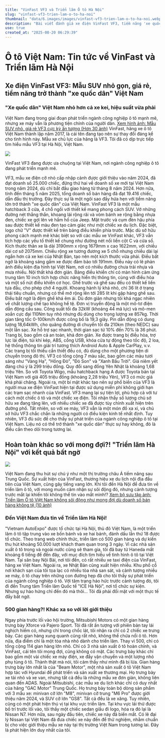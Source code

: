 ```yaml
---
title: "VinFast VF3 và Triển lãm Ô tô Hà Nội"
slug: "vinfast-vf3-trien-lam-o-to-ha-noi"
thumbnail: "data/6.images/images/vinfast-vf3-trien-lam-o-to-ha-noi.webp"
description: "Bài viết đánh giá xe điện VinFast VF3, tiềm năng 'xe quốc dân' Việt Nam, và thực tế triển lãm ô tô tại Hà Nội."
use: true
created_at: "2025-08-20 06:29:39"
---
```


# Ô tô Việt Nam: Tin tức về VinFast và Triển lãm Hà Nội

## Xe điện VinFast VF3: Mẫu SUV nhỏ gọn, giá rẻ, tiềm năng trở thành "xe quốc dân" Việt Nam

### "Xe quốc dân" Việt Nam nhỏ hơn cả xe kei, hiệu suất vừa phải

Việt Nam đang trong giai đoạn phát triển ngành công nghiệp ô tô mạnh mẽ, nhưng xe máy vẫn là phương tiện chính của người dân.
[Xem hình ảnh: Mẫu SUV nhỏ, giá rẻ VF3 cực kỳ ấn tượng (Hơn 30 ảnh)](https://kuruma-news.jp/photo/937449)
VinFast, hãng xe ô tô Việt Nam thành lập năm 2017, là cái tên đang tạo nên sự thay đổi đáng kể cho tình hình này.
Mẫu xe chủ lực của hãng là VF3. Tôi đã có dịp trực tiếp tìm hiểu mẫu VF3 tại Hà Nội, Việt Nam.

![](/images/20250819-00937449-kurumans-000-1-view.webp)

VinFast VF3 đang được ưa chuộng tại Việt Nam, nơi ngành công nghiệp ô tô đang phát triển mạnh mẽ.

VF3, mẫu xe điện cỡ nhỏ cấp nhập cảnh được giới thiệu vào năm 2024, đã đạt doanh số 25.000 chiếc, đứng thứ hai về doanh số xe mới tại Việt Nam trong năm 2024, dù chỉ bắt đầu giao hàng từ tháng 8 năm 2024.
Hơn nữa, tính đến tháng 5 năm 2025, tổng doanh số bán hàng đã đạt 19.416 chiếc, dẫn đầu thị trường. Đây thực sự là một ngôi sao đầy hứa hẹn với tiềm năng lớn trở thành "xe quốc dân" của Việt Nam.
VinFast VF3 là một mẫu hatchback 3 cửa, 4 chỗ ngồi với thiết kế mang phong cách SUV.
Vớ những đường nét thẳng thắn, khoang lái rộng rãi và vòm bánh xe rộng bằng nhựa đen, chiếc xe gợi lên vẻ hầm hố của Jeep.
Mặt trước và cụm đèn hậu phía sau được thiết kế màu đen tạo cảm giác như một chiếc xe du lịch. Đặc biệt, logo chữ "V" được thiết kế trên bảng điều khiển phía trước.
Mặc dù sở hữu phong cách mạnh mẽ khác biệt so với các mẫu xe VinFast khác, VF3 vẫn tích hợp các yếu tố thiết kế chung như đường nét nối liền cột C và cửa sổ.
Kích thước thân xe là dài 3190mm x rộng 1679mm x cao 1622mm, với chiều dài cơ sở 2075mm. Chiều rộng xe tương đương xe 5 chỗ nhưng chiều dài lại ngắn hơn cả xe kei của Nhật Bản, tạo nên một kích thước vừa phải.
Điều bất ngờ là khoảng sáng gầm xe được đảm bảo tới 191mm. Điều này có lẽ phản ánh điều kiện địa hình tại Việt Nam, nơi có nhiều đường chưa trải nhựa và mưa nhiều.
Nội thất khá đơn giản. Bảng điều khiển chỉ có màn hình cảm ứng trung tâm 10 inch tích hợp chức năng hiển thị thông tin, cùng với điều hòa và một số nút điều khiển cơ học.
Ghế trước và ghế sau đều có thiết kế liền tựa đầu, cho phép chở 4 người.
Khoang hành lý khá nhỏ, chỉ 36 lít ở trạng thái tiêu chuẩn, nhưng có thể mở rộng lên tới 285 lít khi gập hàng ghế sau.
Điều bất ngờ là đệm ghế khá êm ái. Dù đơn giản nhưng tôi khá ngạc nhiên về chất lượng chế tạo không hề tệ.
Đơn vị truyền động là một mô-tơ điện dẫn động cầu sau. Công suất tối đa 32kW (khoảng 44 mã lực) và mô-men xoắn cực đại 110Nm tuy nhỏ nhưng đủ dùng cho trọng lượng xe 857kg. Thời gian tăng tốc 0-100km/h được công bố là 19,3 giây.
Pin dẫn động có dung lượng 18,64kWh, cho quãng đường di chuyển tối đa 210km (theo NEDC) sau một lần sạc. Xe hỗ trợ sạc nhanh, thời gian sạc từ 10% đến 70% là 36 phút.
Trang bị, bao gồm cả an toàn, khá đơn giản.
Xe được trang bị điều hòa, trợ lực lái điện, túi khí kép, ABS, cổng USB, khóa cửa tự động theo tốc độ, 2 loa, hệ thống thông tin giải trí tương thích Android Auto & Apple CarPlay, v.v. Các trang bị tối thiểu cần thiết đều có, đủ dùng cho một phương tiện di chuyển trong đô thị.
VF3 có tổng cộng 7 màu sắc, bao gồm các màu tươi sáng như "Vàng Hạ", "Hồng Đỏ", "Đỏ Son" và "Xanh Bầu Trời".
Giá niêm yết đáng chú ý là 299 triệu đồng. Quy đổi sang đồng Yên Nhật là khoảng 1,68 triệu Yên.
So với Toyota Wigo, mẫu hatchback hạng A được Toyota bán tại Việt Nam với giá 405 triệu đồng (khoảng 2,28 triệu Yên), VF3 có mức giá khá phải chăng.
Ngoài ra, một bí mật khác tạo nên sự phổ biến của VF3 là người mua xe điện VinFast hiện tại được sử dụng miễn phí không giới hạn các trạm sạc nhanh của VinFast.
VF3 mang lại sự tiện lợi, phù hợp cả với tư cách một chiếc ô tô và một chiếc xe điện.
Tôi nhận thấy số lượng chủ sở hữu xe đang tăng lên, với nhiều chiếc xe đã được tùy chỉnh xuất hiện trên đường phố.
Tất nhiên, so với xe máy, VF3 vẫn là một món đồ xa xỉ, và chủ sở hữu VF3 chắc chắn là những người có điều kiện kinh tế nhất định.
Tuy nhiên, VF3 đủ sức để cho thấy sự phát triển của ngành công nghiệp ô tô tại Việt Nam. Liệu nó có thể trở thành "xe quốc dân" thực sự hay không, đó là điều cần theo dõi trong tương lai.

## Hoàn toàn khác so với mong đợi?! "Triển lãm Hà Nội" với kết quả bất ngờ

![](/images/20250819-11297291-bestcar-000-1-view.webp)

Việt Nam đang thu hút sự chú ý như một thị trường châu Á tiềm năng sau Trung Quốc. Sự xuất hiện của VinFast, thương hiệu xe du lịch nội địa đầu tiên của Việt Nam, cũng gây tiếng vang lớn. Khi tôi đến Hà Nội để đưa tin về triển lãm ô tô, với mong muốn cảm nhận sự sôi động đó, nhưng cảnh tượng trước mắt lại khiến tôi không thể tin vào mắt mình!?
[Xem bộ sưu tập ảnh: Triển lãm Ô tô Việt Nam không sôi động như mong đợi dù doanh số bán hàng không tệ (10 ảnh)](https://bestcarweb.jp/images/1297291)

### Đến Việt Nam đưa tin về Triển lãm Hà Nội!

"Vietnam AutoExpo" được tổ chức tại Hà Nội, thủ đô Việt Nam, là một triển lãm ô tô tập trung vào xe bốn bánh và xe hai bánh, đánh dấu lần thứ 18 được tổ chức.
Theo trang web chính thức, triển lãm có 500 gian hàng và dự kiến thu hút khoảng 50.000 lượt khách tham quan trong 3 ngày. Vì các nhà sản xuất ô tô trong và ngoài nước cũng sẽ tham gia, tôi đã bay từ Haneda mất khoảng 6 tiếng để đến đây, với mục đích tìm hiểu về tình hình ô tô tại Việt Nam.
Tại sân bay Nội Bài, nơi tôi đến, có rất nhiều xe taxi điện của VinFast, hãng xe Việt Nam. Ngoài ra, xe Nhật Bản cũng xuất hiện nhiều. Khu phố cổ nơi khách sạn của tôi tọa lạc có nhiều tòa nhà san sát, và cảnh tượng nhiều xe máy, ô tô chạy trên những con đường hẹp đã cho tôi thấy sự phát triển của ngành công nghiệp ô tô.
Với tâm trạng háo hức trước cảnh tượng đó, tôi đi đến Trung tâm Triển lãm Quốc tế "ICE Hà Nội", nơi tổ chức sự kiện. Nhưng sự hào hứng chỉ đến đó mà thôi… Tôi đã phải đối mặt với một thực tế đầy bất ngờ.

### 500 gian hàng?! Khác xa so với lời giới thiệu

Ngay phía trước lối vào hội trường, Mitsubishi Motors có một gian hàng trưng bày Xforce và Pajero Sport. Tôi đã rất ấn tượng với phiên bản tay lái nghịch hiếm có, nhưng chỉ trong chốc lát, tôi nhận ra chỉ có 2 chiếc xe trưng bày. Các gian hàng xung quanh cũng rất nhỏ, không thể chứa nổi ô tô.
Hơn nữa, địa điểm chỉ là một tòa nhà nhỏ dành cho triển lãm. Thay vì 500, chỉ có tổng cộng 114 gian hàng lớn nhỏ. Chỉ có 3 nhà sản xuất ô tô hoàn chỉnh, và VinFast, cái tên tôi mong đợi, cũng không có mặt.
Các trưng bày khác chỉ bao gồm một vài chiếc xe máy điện, xe đẩy vận chuyển và một lượng nhỏ phụ tùng ô tô. Thành thật mà nói, tôi cảm thấy như mình đã bị lừa.
Gian hàng trưng bày lớn nhất là của "Beam Motor", một nhà sản xuất ô tô Việt Nam hợp tác với Hyundai để phát triển và sản xuất xe thương mại. Họ trưng bày xe tải nhỏ và xe van, nhưng tất cả đều là những mẫu xe đơn giản, không liên quan đến ADAS.
Ngoài Mitsubishi, các mẫu xe du lịch khác chỉ có duy nhất của hãng "GAC Motor" Trung Quốc. Họ trưng bày toàn bộ dòng sản phẩm với 3 mẫu xe: minivan cỡ lớn "M8", minivan cỡ trung "M6 Pro" được giới thiệu năm 2024, và SUV cỡ lớn "GS8". Tất cả đều là xe xăng.
Tuy nhiên, cũng có một phát hiện thú vị tại khu vực triển lãm. Tại khu vực lái thử được bố trí trước lối vào, tôi thấy một chiếc sedan giấu đi logo, hóa ra đó lại là Nissan N7. Hơn nữa, sau ngày đầu tiên, chiếc xe này đã biến mất.
Có lẽ đại lý Nissan tại Việt Nam đã đưa chiếc xe này đến để thử nghiệm, nhằm chuẩn bị cho việc giới thiệu mẫu xe này tại thị trường Việt Nam trong tương lai. Đây là phát hiện lớn duy nhất của tôi.